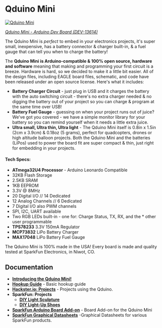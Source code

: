 Qduino Mini
========================================

[![Qduino Mini](https://cdn.sparkfun.com//assets/parts/1/0/9/8/7/13614-04b.jpg "Qduino Mini top view")](https://www.sparkfun.com/products/13614)

[*Qduino Mini - Arduino Dev Board (DEV-13614)*](https://www.sparkfun.com/products/13614)

The Qduino Mini is *perfect* to embed in your electronics projects, it's super small, inexpensive, has a battery connector & charger built-in, & a fuel gauge that can tell you when to charge the battery!

The **Qduino Mini is Arduino-compatible & 100% open source, hardware and software** meaning that making and programming your first circuit is a breeze.  Hardware is hard, so we decided to make it a little bit easier.  All of the design files, including EAGLE board files, schematic, and code have been released under an open source license.  Here's what it includes:

* **Battery Charger Circuit** - just plug in USB and it charges the battery with the auto switching circuit - there's no extra charger needed & no digging the battery out of your project so you can charge & program at the same time over USB!
* **Battery Fuel Gauge** - guessing on when your project runs out of juice?  We've got you covered - we have a simple monitor library for your battery so you can remind yourself when it needs a little extra juice.
* **Ultra small, Ultra thin, Ultra light** - The Qduino Mini itself is 0.8in x 1.5in (2cm x 3.9cm) & 0.18oz (5 grams), perfect for quadcopters, drones or high altitude balloon projects.  Both the Qduino Mini and the batteries (LiPos) used to power the board fit are super compact & thin, just right for embedding in your projects.

<h4>Tech Specs:</h4>

* **ATmega32U4 Processor** - Arduino Leonardo Compatible
* 32KB Flash Storage
* 2.5KB SRAM
* 1KB EEPROM
* 3.3V @ 8MHz
* 20 Digital I/O // 14 Dedicated
* 12 Analog Channels // 6 Dedicated
* 7 Digital I/O also PWM channels
* SPI, I2C, UART available
* Two RGB LEDs built-in - one for: Charge Status, TX, RX, and the * other user programmable
* **TPS78233** 3.3V 150mA Regulator
* **MCP73832** LiPo Battery Charger
* **MAX17048** LiPo Battery Fuel Gauge

The Qduino Mini is 100% made in the USA! Every board is made and quality tested at SparkFun Electronics, in Niwot, CO.

Documentation
--------------
* **[Introducing the Qduino Mini!](https://www.sparkfun.com/news/1754)** 
* **[Hookup Guide](https://www.hackster.io/team-qtechknow/qduino-mini-quickstart-guide-8b2d68)** - Basic hookup guide
* **[Hackster.io: Projects](https://www.hackster.io/qtechknow)** - Projects using the Qduino.
* **SparkFun: Projects**
  * **[DIY Light Sculpture](https://learn.sparkfun.com/tutorials/diy-light-sculpture)**
  * **[DIY Light-Up Shoes](https://learn.sparkfun.com/tutorials/diy-light-up-shoes)**
* **[SparkFun Arduino Board Add-on](https://github.com/sparkfun/Arduino_Boards)** - Board Add-on for the Qduino Mini
* **[SparkFun Graphical Datasheets](https://github.com/sparkfun/Graphical_Datasheets/tree/master/Datasheets/Qduino)** -Graphical Datasheets for various SparkFun products.


